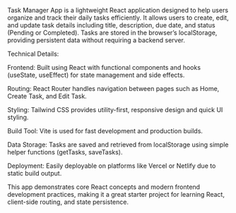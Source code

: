 Task Manager App is a lightweight React application designed to help users organize and track their daily tasks efficiently. It allows users to create, edit, and update task details including title, description, due date, and status (Pending or Completed). Tasks are stored in the browser’s localStorage, providing persistent data without requiring a backend server.

Technical Details:

Frontend: Built using React with functional components and hooks (useState, useEffect) for state management and side effects.

Routing: React Router handles navigation between pages such as Home, Create Task, and Edit Task.

Styling: Tailwind CSS provides utility-first, responsive design and quick UI styling.

Build Tool: Vite is used for fast development and production builds.

Data Storage: Tasks are saved and retrieved from localStorage using simple helper functions (getTasks, saveTasks).

Deployment: Easily deployable on platforms like Vercel or Netlify due to static build output.

This app demonstrates core React concepts and modern frontend development practices, making it a great starter project for learning React, client-side routing, and state persistence.
